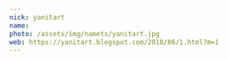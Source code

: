```yaml
---
nick: yanitart
name: 
photo: /assets/img/namets/yanitart.jpg
web: https://yanitart.blogspot.com/2018/06/1.html?m=1
---
```

